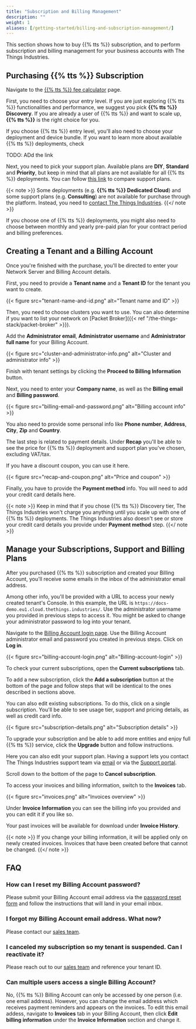 ```yaml
---
title: "Subscription and Billing Management"
description: ""
weight: 1
aliases: [/getting-started/billing-and-subscription-management/]
---
```


This section shows how to buy {{% tts %}} subscription, and to perform subscription and billing management for your business accounts with The Things Industries.

<!--more-->

## Purchasing {{% tts %}} Subscription

Navigate to the [{{% tts %}} fee calculator](https://accounts.thethingsindustries.com/fee-calculator) page.

First, you need to choose your entry level. If you are just exploring {{% tts %}} functionalities and performance, we suggest you pick **{{% tts %}} Discovery**. If you are already a user of {{% tts %}} and want to scale up, **{{% tts %}}** is the right choice for you.

If you choose {{% tts %}} entry level, you'll also need to choose your deployment and device bundle. If you want to learn more about available {{% tts %}} deployments, check 

TODO: ADd the link

Next, you need to pick your support plan. Available plans are **DIY**, **Standard** and **Priority**, but keep in mind that all plans are not available for all {{% tts %}} deployments. You can follow [this link](https://www.thethingsindustries.com/support/) to compare support plans.

{{< note >}} Some deployments (e.g. **{{% tts %}} Dedicated Cloud**) and some support plans (e.g. **Consulting**) are not available for purchase through the platform. Instead, you need to [contact The Things Industries](mailto:info@thethingsindustries.com). {{</ note >}}

If you choose one of {{% tts %}} deployments, you might also need to choose between monthly and yearly pre-paid plan for your contract period and billing preferences.

## Creating a Tenant and a Billing Account

Once you're finished with the purchase, you'll be directed to enter your Network Server and Billing Account details.

First, you need to provide a **Tenant name** and a **Tenant ID** for the tenant you want to create.

{{< figure src="tenant-name-and-id.png" alt="Tenant name and ID" >}}

Then, you need to choose clusters you want to use. You can also determine if you want to list your network on [Packet Broker]({{< ref "/the-things-stack/packet-broker" >}}).

Add the **Administrator email**, **Administrator username** and **Administrator full name** for your Billing Account.

{{< figure src="cluster-and-administrator-info.png" alt="Cluster and administrator info" >}}

Finish with tenant settings by clicking the **Proceed to Billing Information** button.

Next, you need to enter your **Company name**, as well as the **Billing email** and **Billing password**.

{{< figure src="billing-email-and-password.png" alt="Billing account info" >}}

You also need to provide some personal info like **Phone number**, **Address**, **City**, **Zip** and **Country**.

The last step is related to payment details. Under **Recap** you'll be able to see the price for {{% tts %}} deployment and support plan you've chosen, excluding VAT/tax. 

If you have a discount coupon, you can use it here.

{{< figure src="recap-and-coupon.png" alt="Price and coupon" >}}

Finally, you have to provide the **Payment method** info. You will need to add your credit card details here.

{{< note >}} Keep in mind that if you chose {{% tts %}} Discovery tier, The Things Industries won't charge you anything until you scale up with one of {{% tts %}} deployments. The Things Industries also doesn't see or store your credit card details you provide under **Payment method** step. {{</ note >}}

## Manage your Subscriptions, Support and Billing Plans

After you purchased {{% tts %}} subscription and created your Billing Account, you'll receive some emails in the inbox of the administrator email address.

Among other info, you'll be provided with a URL to access your newly created tenant's Console. In this example, the URL is `https://docs-demo.eu1.cloud.thethings.industries/`. Use the administrator username you provided in previous steps to access it. You might be asked to change your administrator password to log into your tenant.

Navigate to the [Billing Account login page](https://accounts.thethingsindustries.com/login). Use the Billing Account administrator email and password you created in previous steps. Click on **Log in**.

{{< figure src="billing-account-login.png" alt="Billing-account-login" >}}

To check your current subscriptions, open the **Current subscriptions** tab.

To add a new subscription, click the **Add a subscription** button at the bottom of the page and follow steps that will be identical to the ones described in sections above.

You can also edit existing subscriptions. To do this, click on a single subscription. You'll be able to see usage tier, support and pricing details, as well as credit card info.

{{< figure src="subscription-details.png" alt="Subscription details" >}}

To upgrade your subscription and be able to add more entities and enjoy full {{% tts %}} service, click the **Upgrade** button and follow instructions.

Here you can also edit your support plan. Having a support lets you contact The Things Industries support team via [email](mailto:support@thethingsindustries.com) or via the [Support portal](https://thethingsindustries.atlassian.net/servicedesk/customer/portal/1).

Scroll down to the bottom of the page to **Cancel subscription**.

To access your invoices and billing information, switch to the **Invoices** tab.

{{< figure src="invoices.png" alt="Invoices overview" >}}

Under **Invoice Information** you can see the billing info you provided and you can edit it if you like so.

Your past invoices will be available for download under **Invoice History**.

{{< note >}} If you change your billing information, it will be applied only on newly created invoices. Invoices that have been created before that cannot be changed. {{</ note >}}

## FAQ

### How can I reset my Billing Account password?

Please submit your Billing Account email address via the [password reset form](https://accounts.thethingsindustries.com/reset-password) and follow the instructions that will land in your email inbox.

### I forgot my Billing Account email address. What now?

Please contact our [sales team](mailto:sales@thethingsindustries.com).

### I canceled my subscription so my tenant is suspended. Can I reactivate it?

Please reach out to our [sales team](mailto:sales@thethingsindustries.com) and reference your tenant ID.

### Can multiple users access a single Billing Account?

No, {{% tts %}} Billing Account can only be accessed by one person (i.e. one email address). However, you can change the email address which receives payment reminders and appears on the invoices. To edit this email addess, navigate to **Invoices** tab in your Billing Account, then click **Edit billing information** under the **Invoice Information** section and change it.
